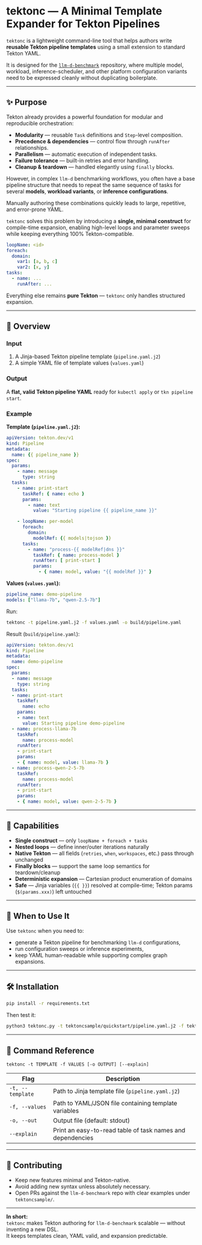 # tektonc — A Minimal Template Expander for Tekton Pipelines

`tektonc` is a lightweight command-line tool that helps authors write **reusable Tekton pipeline templates** using
a small extension to standard Tekton YAML.

It is designed for the [`llm-d-benchmark`](https://llm-d.ai) repository, where multiple model, workload, inference-scheduler, and other platform configuration variants need to be expressed cleanly without duplicating boilerplate.

---

## ✨ Purpose

Tekton already provides a powerful foundation for modular and reproducible orchestration:
- **Modularity** — reusable `Task` definitions and `Step`-level composition.  
- **Precedence & dependencies** — control flow through `runAfter` relationships.  
- **Parallelism** — automatic execution of independent tasks.  
- **Failure tolerance** — built-in retries and error handling.  
- **Cleanup & teardown** — handled elegantly using `finally` blocks.

However, in complex `llm-d` benchmarking workflows, you often have a base pipeline structure that needs to repeat the same sequence of tasks for several **models**, **workload variants**, or **inference configurations**.

Manually authoring these combinations quickly leads to large, repetitive, and error-prone YAML.

`tektonc` solves this problem by introducing a **single, minimal construct** for compile-time expansion, enabling high-level loops and parameter sweeps while keeping everything 100% Tekton-compatible.

```yaml
loopName: <id>
foreach:
  domain:
    var1: [a, b, c]
    var2: [x, y]
tasks:
  - name: ...
    runAfter: ...
```

Everything else remains **pure Tekton** — `tektonc` only handles structured expansion.

---

## 🧩 Overview

### Input
1. A Jinja-based Tekton pipeline template (`pipeline.yaml.j2`)
2. A simple YAML file of template values (`values.yaml`)

### Output
A **flat, valid Tekton pipeline YAML** ready for `kubectl apply` or `tkn pipeline start`.

### Example

**Template (`pipeline.yaml.j2`):**

```yaml
apiVersion: tekton.dev/v1
kind: Pipeline
metadata:
  name: {{ pipeline_name }}
spec:
  params:
    - name: message
      type: string
  tasks:
    - name: print-start
      taskRef: { name: echo }
      params:
        - name: text
          value: "Starting pipeline {{ pipeline_name }}"

    - loopName: per-model
      foreach:
        domain:
          modelRef: {{ models|tojson }}
      tasks:
        - name: "process-{{ modelRef|dns }}"
          taskRef: { name: process-model }
          runAfter: [ print-start ]
          params:
            - { name: model, value: "{{ modelRef }}" }
```

**Values (`values.yaml`):**

```yaml
pipeline_name: demo-pipeline
models: ["llama-7b", "qwen-2.5-7b"]
```

Run:

```bash
tektonc -t pipeline.yaml.j2 -f values.yaml -o build/pipeline.yaml
```

Result (`build/pipeline.yaml`):

```yaml
apiVersion: tekton.dev/v1
kind: Pipeline
metadata:
  name: demo-pipeline
spec:
  params:
  - name: message
    type: string
  tasks:
  - name: print-start
    taskRef:
      name: echo
    params:
    - name: text
      value: Starting pipeline demo-pipeline
  - name: process-llama-7b
    taskRef:
      name: process-model
    runAfter:
    - print-start
    params:
    - { name: model, value: llama-7b }
  - name: process-qwen-2-5-7b
    taskRef:
      name: process-model
    runAfter:
    - print-start
    params:
    - { name: model, value: qwen-2-5-7b }
```

---

## 🚀 Capabilities

- **Single construct** — only `loopName + foreach + tasks`
- **Nested loops** — define inner/outer iterations naturally
- **Native Tekton** — all fields (`retries`, `when`, `workspaces`, etc.) pass through unchanged
- **Finally blocks** — support the same loop semantics for teardown/cleanup
- **Deterministic expansion** — Cartesian product enumeration of domains
- **Safe** — Jinja variables (`{{ }}`) resolved at compile-time; Tekton params (`$(params.xxx)`) left untouched

---

## 🧠 When to Use It

Use `tektonc` when you need to:
- generate a Tekton pipeline for benchmarking `llm-d` configurations,
- run configuration sweeps or inference experiments,
- keep YAML human-readable while supporting complex graph expansions.

---

## 🛠️ Installation

```bash
pip install -r requirements.txt
```

Then test it:

```bash
python3 tektonc.py -t tektoncsample/quickstart/pipeline.yaml.j2 -f tektoncsample/quickstart/values.yaml --explain
```

---

## 📘 Command Reference

```
tektonc -t TEMPLATE -f VALUES [-o OUTPUT] [--explain]
```

| Flag | Description |
|------|--------------|
| `-t, --template` | Path to Jinja template file (`pipeline.yaml.j2`) |
| `-f, --values` | Path to YAML/JSON file containing template variables |
| `-o, --out` | Output file (default: stdout) |
| `--explain` | Print an easy-to-read table of task names and dependencies |

---

## 🤝 Contributing

- Keep new features minimal and Tekton-native.
- Avoid adding new syntax unless absolutely necessary.
- Open PRs against the `llm-d-benchmark` repo with clear examples under `tektoncsample/`.

---

**In short:**  
`tektonc` makes Tekton authoring for `llm-d-benchmark` scalable — without inventing a new DSL.  
It keeps templates clean, YAML valid, and expansion predictable.
